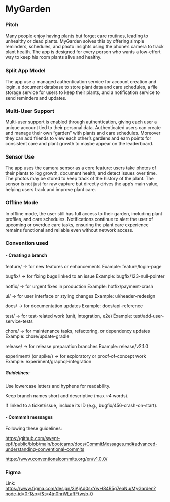 # MyGarden

### Pitch
Many people enjoy having plants but forget care routines, leading to unhealthy or dead plants. MyGarden solves this by offering simple reminders, schedules, and photo insights using the phone’s camera to track plant health. The app is designed for every person who wants a low-effort way to keep his room plants alive and healthy.

### Split App Model
The app use a managed authentication service for account creation and login, a document database to store plant data and care schedules, a file storage service for users to keep their plants, and a notification service to send reminders and updates.

### Multi-User Support
Multi-user support is enabled through authentication, giving each user a unique account tied to their personal data. Authenticated users can create and manage their own “garden” with plants and care schedules. Moreover they can add friends to view each other’s gardens and earn points for consistent care and plant growth to maybe appear on the leaderboard.

### Sensor Use
The app uses the camera sensor as a core feature: users take photos of their plants to log growth, document health, and detect issues over time. The photos may be stored to keep track of the history of the plant. The sensor is not just for raw capture but directly drives the app’s main value, helping users track and improve plant care.

### Offline Mode
In offline mode, the user still has full access to their garden, including plant profiles, and care schedules. Notifications continue to alert the user of upcoming or overdue care tasks, ensuring the plant care experience remains functional and reliable even without network access.

### Convention used
#### - Creating a branch
feature/ → for new features or enhancements
Example: feature/login-page

bugfix/ → for fixing bugs linked to an issue
Example: bugfix/123-null-pointer

hotfix/ → for urgent fixes in production
Example: hotfix/payment-crash

ui/ → for user interface or styling changes
Example: ui/header-redesign

docs/ → for documentation updates
Example: docs/api-reference

test/ → for test-related work (unit, integration, e2e)
Example: test/add-user-service-tests

chore/ → for maintenance tasks, refactoring, or dependency updates
Example: chore/update-gradle

release/ → for release preparation branches
Example: release/v2.1.0

experiment/ (or spike/) → for exploratory or proof-of-concept work
Example: experiment/graphql-integration

##### Guidelines:

Use lowercase letters and hyphens for readability.

Keep branch names short and descriptive (max ~4 words).

If linked to a ticket/issue, include its ID (e.g., bugfix/456-crash-on-start).

#### - Commmit messages
Following these guidelines:

https://github.com/swent-epfl/public/blob/main/bootcamp/docs/CommitMessages.md#advanced-understanding-conventional-commits

https://www.conventionalcommits.org/en/v1.0.0/

### Figma
Link: https://www.figma.com/design/3iAjAd0sxYwH84R5g7eaNu/MyGarden?node-id=0-1&p=f&t=4tn0hrWLaffFtwsb-0
